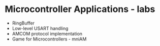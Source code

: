 # Microcontroller Applications - labs

- RingBuffer
- Low-level USART handling
- AMCOM protocol implementation
- Game for Microcontrollers - mniAM
